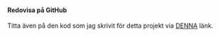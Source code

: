 #### Redovisa på GitHub

Titta även på den kod som jag skrivit för detta projekt via [DENNA](https://github.com/gitHabbe/designv2) länk.

